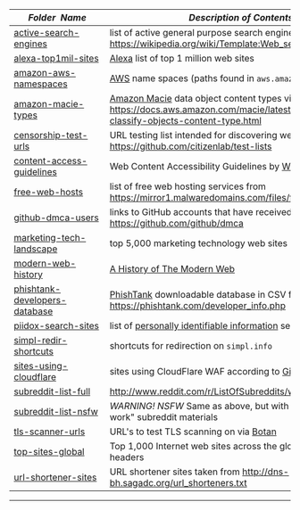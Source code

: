 |&nbsp;&nbsp;&nbsp;&nbsp;&nbsp;&nbsp;_Folder&nbsp;&nbsp;Name_&nbsp;&nbsp;&nbsp;&nbsp;&nbsp;&nbsp;| _Description of Contents_
|:--------------------|--------------------------------------------------------------------------------------------------------------------------------------------------------
| [active-search-engines](active-search-engines.txt) |  list of active general purpose search engine names from <https://wikipedia.org/wiki/Template:Web_search_engines> 
| [alexa-top1mil-sites](alexa-top1mil-sites.txt.xz) |  [Alexa](https://www.alexa.com) list of top 1 million web sites 
| [amazon-aws-namespaces](amazon-aws-namespaces.txt) | [AWS](https://aws.amazon.com "Amazon Web Services") name spaces (paths found in `aws.amazon.com` URL's)  
| [amazon-macie-types](amazon-macie-types.md) | [Amazon Macie](https://aws.amazon.com/macie/ "A machine learning-powered security service to discover, classify and protect sensitive data.") data object content types via <https://docs.aws.amazon.com/macie/latest/userguide/macie-classify-objects-content-type.html>  
| [censorship-test-urls](censorship-test-urls.csv.xz) |  URL testing list intended for discovering web site censorship <https://github.com/citizenlab/test-lists> 
| [content-access-guidelines](content-access-guidelines.txt) |  Web Content Accessibility Guidelines by [W3C](https://w3.org "World Wide Web Consortium") 
| [free-web-hosts](free-web-hosts.txt) |  list of free web hosting services from <https://mirror1.malwaredomains.com/files/freewebhosts.txt> 
| [github-dmca-users](github-dmca-users.txt) |  links to GitHub accounts that have received [DMCA](https://wikipedia.org/wiki/Digital_Millennium_Copyright_Act "Digital Millenium Copyright Act") notices <https://github.com/github/dmca> 
| [marketing-tech-landscape](marketing-tech-landscape.csv) |  top 5,000 marketing technology web sites 
| [modern-web-history](modern-web-history.md) |  [A History of The Modern Web](https://github.com/whatwg/web-history "WHATWG web-history") 
| [phishtank-developers-database](phishtank-developers-database.csv.xz) |  [PhishTank](https://phishtank.com "PhishTank is a collaborative clearing house for data and information about phishing on the Internet." ) downloadable database in CSV format via <https://phishtank.com/developer_info.php>  
| [piidox-search-sites](piidox-search-sites.txt) |  list of [personally identifiable information](https://wikipedia.org/wiki/Personally_identifiable_information) search engines 
| [simpl-redir-shortcuts](simpl-redir-shortcuts.txt) |  shortcuts for redirection on `simpl.info` 
| [sites-using-cloudflare](sites-using-cloudflare.txt.xz) |  sites using CloudFlare WAF according to [GitHub @pirate](https://github.com/pirate) 
| [subreddit-list-full](subreddit-list-full.txt) |  <http://www.reddit.com/r/ListOfSubreddits/wiki/listofsubreddits> 
| [subreddit-list-nsfw](subreddit-list-nsfw.txt) |  *WARNING!* _NSFW_ Same as above, but with "not-safe-for-work" subreddit materials 
| [tls-scanner-urls](tls-scanner-urls.txt) |  URL's to test TLS scanning on via [Botan](https://wikipedia.org/wiki/Botan_(programming_library)) 
| [top-sites-global](top-sites-global.csv) |  Top 1,000 Internet web sites across the globe by OWASP headers 
| [url-shortener-sites](url-shortener-sites.txt) |  URL shortener sites taken from <http://dns-bh.sagadc.org/url_shorteners.txt> 

* * *

